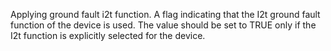 Applying ground fault i2t function. A flag indicating that the I2t ground fault function of the device is used. The value should be set to TRUE only if the I2t function is explicitly selected for the device.